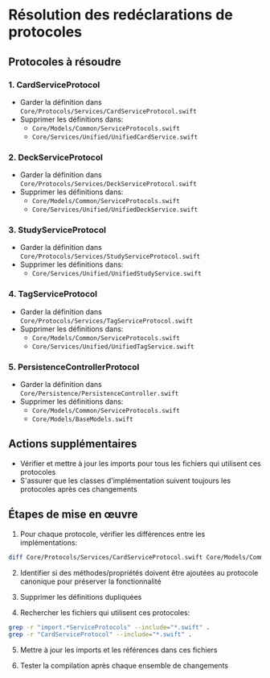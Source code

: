 # Résolution des redéclarations de protocoles

## Protocoles à résoudre

### 1. CardServiceProtocol
- Garder la définition dans `Core/Protocols/Services/CardServiceProtocol.swift`
- Supprimer les définitions dans:
  - `Core/Models/Common/ServiceProtocols.swift`
  - `Core/Services/Unified/UnifiedCardService.swift`

### 2. DeckServiceProtocol
- Garder la définition dans `Core/Protocols/Services/DeckServiceProtocol.swift`
- Supprimer les définitions dans:
  - `Core/Models/Common/ServiceProtocols.swift`
  - `Core/Services/Unified/UnifiedDeckService.swift`

### 3. StudyServiceProtocol
- Garder la définition dans `Core/Protocols/Services/StudyServiceProtocol.swift`
- Supprimer les définitions dans:
  - `Core/Services/Unified/UnifiedStudyService.swift`

### 4. TagServiceProtocol
- Garder la définition dans `Core/Protocols/Services/TagServiceProtocol.swift`
- Supprimer les définitions dans:
  - `Core/Models/Common/ServiceProtocols.swift`
  - `Core/Services/Unified/UnifiedTagService.swift`

### 5. PersistenceControllerProtocol
- Garder la définition dans `Core/Persistence/PersistenceController.swift`
- Supprimer les définitions dans:
  - `Core/Models/Common/ServiceProtocols.swift`
  - `Core/Models/BaseModels.swift`

## Actions supplémentaires
- Vérifier et mettre à jour les imports pour tous les fichiers qui utilisent ces protocoles
- S'assurer que les classes d'implémentation suivent toujours les protocoles après ces changements

## Étapes de mise en œuvre

1. Pour chaque protocole, vérifier les différences entre les implémentations:
```bash
diff Core/Protocols/Services/CardServiceProtocol.swift Core/Models/Common/ServiceProtocols.swift
```

2. Identifier si des méthodes/propriétés doivent être ajoutées au protocole canonique pour préserver la fonctionnalité

3. Supprimer les définitions dupliquées

4. Rechercher les fichiers qui utilisent ces protocoles:
```bash
grep -r "import.*ServiceProtocols" --include="*.swift" .
grep -r "CardServiceProtocol" --include="*.swift" .
```

5. Mettre à jour les imports et les références dans ces fichiers

6. Tester la compilation après chaque ensemble de changements 